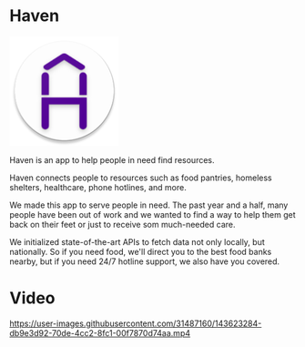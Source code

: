 # Haven

![icon](https://github.com/dvptl68/hackathon2021/blob/main/app/src/main/res/mipmap-xxxhdpi/ic_launcher_round.png)

Haven is an app to help people in need find resources.

Haven connects people to resources such as food pantries, homeless shelters, healthcare, phone hotlines, and more.

We made this app to serve people in need. The past year and a half, many people have been out of work and we wanted to find a way to help them get back on their feet or just to receive som much-needed care.

We initialized state-of-the-art APIs to fetch data not only locally, but nationally. So if you need food, we'll direct you to the best food banks nearby, but if you need 24/7 hotline support, we also have you covered.

# Video

https://user-images.githubusercontent.com/31487160/143623284-db9e3d92-70de-4cc2-8fc1-00f7870d74aa.mp4
